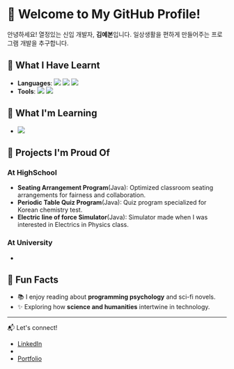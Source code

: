 
<!--
**kyb65/kyb65** is a ✨ _special_ ✨ repository because its `README.md` (this file) appears on your GitHub profile.

Here are some ideas to get you started:

- 🔭 I’m currently working on ...
- 🌱 I’m currently learning ...
- 👯 I’m looking to collaborate on ...
- 🤔 I’m looking for help with ...
- 💬 Ask me about ...
- 📫 How to reach me: ...
- 😄 Pronouns: ...
- ⚡ Fun fact: ...
-->

# 🌟 Welcome to My GitHub Profile!

안녕하세요! 열정있는 신입 개발자, **김예본**입니다. 일상생활을 편하게 만들어주는 프로그램 개발을 추구합니다.

## 🔧 What I Have Learnt
- **Languages**: 
<img src="https://img.shields.io/badge/Java-007396?style=flat-square&logo=OpenJDK&logoColor=white"> <img src="https://img.shields.io/badge/C-A8B9CC?style=flat-square&logo=c&logoColor=white"> <img src="https://img.shields.io/badge/Python-3776AB?style=flat-square&logo=Python&logoColor=white">
- **Tools**: <img src="https://img.shields.io/badge/Git-F05032?style=flat-square&logo=Git&logoColor=white"> <img src="https://img.shields.io/badge/Arduino-00878F?style=flat-square&logo=Arduino&logoColor=white">

## 🌱 What I'm Learning
- <img src="https://img.shields.io/badge/SpringBoot-6DB33F?style=flat-square&logo=SpringBoot&logoColor=white">

## 🚀 Projects I'm Proud Of
### At HighSchool
- **Seating Arrangement Program**(Java): Optimized classroom seating arrangements for fairness and collaboration.
- **Periodic Table Quiz Program**(Java): Quiz program specialized for Korean chemistry test.
- **Electric line of force Simulator**(Java): Simulator made when I was interested in Electrics in Physics class.
### At University
- 

## 🌟 Fun Facts
- 📚 I enjoy reading about **programming psychology** and sci-fi novels.  
- ✨ Exploring how **science and humanities** intertwine in technology.  

---

📬 Let's connect!  
- [LinkedIn](https://www.linkedin.com/in/your-profile)  
- [](https://yourblog.com)  
- [Portfolio](https://yourportfolio.com)
